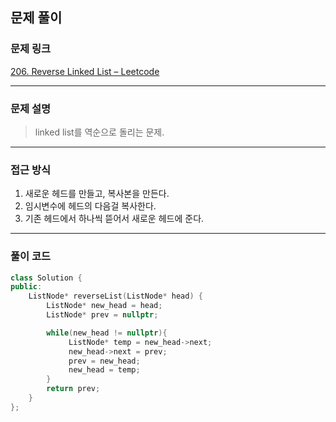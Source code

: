 ##  문제 풀이

###  문제 링크  
[206. Reverse Linked List – Leetcode](https://leetcode.com/problems/reverse-linked-list/description/)

---

###  문제 설명  
> linked list를 역순으로 돌리는 문제.
---

###  접근 방식  
1. 새로운 헤드를 만들고, 복사본을 만든다.
2. 임시변수에 헤드의 다음걸 복사한다.
3. 기존 헤드에서 하나씩 뜯어서 새로운 헤드에 준다.
---

### 풀이 코드

```cpp
class Solution {
public:
    ListNode* reverseList(ListNode* head) {
        ListNode* new_head = head;
        ListNode* prev = nullptr;

        while(new_head != nullptr){
             ListNode* temp = new_head->next;
             new_head->next = prev;
             prev = new_head;
             new_head = temp;
        }
        return prev;
    }
};
```

